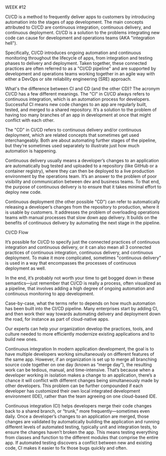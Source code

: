 WEEK #12


CI/CD is a method to frequently deliver apps to customers by introducing automation into the stages of app development. The main concepts attributed to CI/CD are continuous integration, continuous delivery, and continuous deployment. CI/CD is a solution to the problems integrating new code can cause for development and operations teams (AKA "integration hell").

Specifically, CI/CD introduces ongoing automation and continuous monitoring throughout the lifecycle of apps, from integration and testing phases to delivery and deployment. Taken together, these connected practices are often referred to as a "CI/CD pipeline" and are supported by development and operations teams working together in an agile way with either a DevOps or site reliability engineering (SRE) approach.

What's the difference between CI and CD (and the other CD)?
The acronym CI/CD has a few different meanings. The "CI" in CI/CD always refers to continuous integration, which is an automation process for developers. Successful CI means new code changes to an app are regularly built, tested, and merged to a shared repository. It’s a solution to the problem of having too many branches of an app in development at once that might conflict with each other.

The "CD" in CI/CD refers to continuous delivery and/or continuous deployment, which are related concepts that sometimes get used interchangeably. Both are about automating further stages of the pipeline, but they’re sometimes used separately to illustrate just how much automation is happening.

Continuous delivery usually means a developer’s changes to an application are automatically bug tested and uploaded to a repository (like GitHub or a container registry), where they can then be deployed to a live production environment by the operations team. It’s an answer to the problem of poor visibility and communication between dev and business teams. To that end, the purpose of continuous delivery is to ensure that it takes minimal effort to deploy new code.

Continuous deployment (the other possible "CD") can refer to automatically releasing a developer’s changes from the repository to production, where it is usable by customers. It addresses the problem of overloading operations teams with manual processes that slow down app delivery. It builds on the benefits of continuous delivery by automating the next stage in the pipeline.

CI/CD Flow

It’s possible for CI/CD to specify just the connected practices of continuous integration and continuous delivery, or it can also mean all 3 connected practices of continuous integration, continuous delivery, and continuous deployment. To make it more complicated, sometimes "continuous delivery" is used in a way that encompasses the processes of continuous deployment as well.

In the end, it’s probably not worth your time to get bogged down in these semantics—just remember that CI/CD is really a process, often visualized as a pipeline, that involves adding a high degree of ongoing automation and continuous monitoring to app development.

Case-by-case, what the terms refer to depends on how much automation has been built into the CI/CD pipeline. Many enterprises start by adding CI, and then work their way towards automating delivery and deployment down the road, for instance as part of cloud-native apps.

Our experts can help your organization develop the practices, tools, and culture needed to more efficiently modernize existing applications and to build new ones.

Continuous integration
In modern application development, the goal is to have multiple developers working simultaneously on different features of the same app. However, if an organization is set up to merge all branching source code together on one day (known as “merge day”), the resulting work can be tedious, manual, and time-intensive. That’s because when a developer working in isolation makes a change to an application, there’s a chance it will conflict with different changes being simultaneously made by other developers. This problem can be further compounded if each developer has customized their own local integrated development environment (IDE), rather than the team agreeing on one cloud-based IDE.

Continuous integration (CI) helps developers merge their code changes back to a shared branch, or “trunk,” more frequently—sometimes even daily. Once a developer’s changes to an application are merged, those changes are validated by automatically building the application and running different levels of automated testing, typically unit and integration tests, to ensure the changes haven’t broken the app. This means testing everything from classes and function to the different modules that comprise the entire app. If automated testing discovers a conflict between new and existing code, CI makes it easier to fix those bugs quickly and often.

